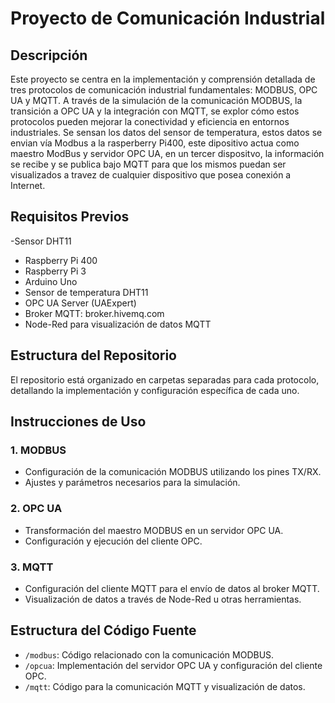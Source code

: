 # Proyecto de Comunicación Industrial

## Descripción

Este proyecto se centra en la implementación y comprensión detallada de tres protocolos de comunicación industrial fundamentales: MODBUS, OPC UA y MQTT. A través de la simulación de la comunicación MODBUS, la transición a OPC UA y la integración con MQTT, se explor cómo estos protocolos pueden mejorar la conectividad y eficiencia en entornos industriales.
Se sensan los datos del sensor de temperatura, estos datos se envian vía Modbus a la rasperberry Pi400, este dipositivo actua como maestro ModBus y servidor OPC UA, en un tercer dispositvo, la información se recibe y se publica bajo MQTT para que los mismos puedan ser visualizados a travez de cualquier dispositivo que posea conexión a Internet.

## Requisitos Previos
-Sensor DHT11
- Raspberry Pi 400
- Raspberry Pi 3
- Arduino Uno
- Sensor de temperatura DHT11
- OPC UA Server (UAExpert)
- Broker MQTT: broker.hivemq.com
- Node-Red para visualización de datos MQTT

## Estructura del Repositorio

El repositorio está organizado en carpetas separadas para cada protocolo, detallando la implementación y configuración específica de cada uno.

## Instrucciones de Uso

### 1. MODBUS

- Configuración de la comunicación MODBUS utilizando los pines TX/RX.
- Ajustes y parámetros necesarios para la simulación.

### 2. OPC UA

- Transformación del maestro MODBUS en un servidor OPC UA.
- Configuración y ejecución del cliente OPC.

### 3. MQTT

- Configuración del cliente MQTT para el envío de datos al broker MQTT.
- Visualización de datos a través de Node-Red u otras herramientas.

## Estructura del Código Fuente

- `/modbus`: Código relacionado con la comunicación MODBUS.
- `/opcua`: Implementación del servidor OPC UA y configuración del cliente OPC.
- `/mqtt`: Código para la comunicación MQTT y visualización de datos.

